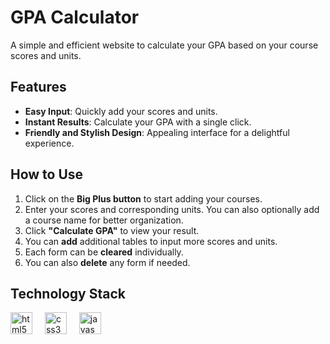 # GPA Calculator

A simple and efficient website to calculate your GPA based on your course scores and units.

## Features

- **Easy Input**: Quickly add your scores and units.
- **Instant Results**: Calculate your GPA with a single click.
- **Friendly and Stylish Design**: Appealing interface for a delightful experience.

## How to Use

1. Click on the **Big Plus button** to start adding your courses.
2. Enter your scores and corresponding units. You can also optionally add a course name for better organization.
3. Click **"Calculate GPA"** to view your result.
4. You can **add** additional tables to input more scores and units.
5. Each form can be **cleared** individually.
6. You can also **delete** any form if needed.

## Technology Stack

<div align="left">
  <img src="https://img.shields.io/badge/HTML5-E34F26?logo=html5&logoColor=white&style=for-the-badge" height="35" alt="html5 logo"  />
  <img width="12" />
  <img src="https://img.shields.io/badge/CSS3-1572B6?logo=css3&logoColor=white&style=for-the-badge" height="35" alt="css3 logo"  />
  <img width="12" />
  <img src="https://img.shields.io/badge/JavaScript-F7DF1E?logo=javascript&logoColor=black&style=for-the-badge" height="35" alt="javascript logo"  />
</div>
